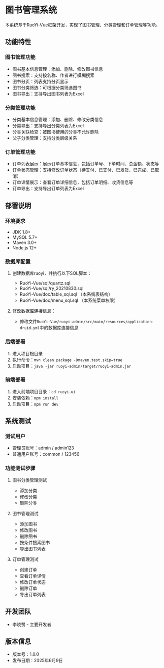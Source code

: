 # 图书管理系统

本系统基于RuoYi-Vue框架开发，实现了图书管理、分类管理和订单管理等功能。

## 功能特性

### 图书管理功能
- 图书基本信息管理：添加、删除、修改图书信息
- 图书搜索：支持按名称、作者进行模糊搜索
- 图书分页：列表支持分页显示
- 图书分类筛选：可根据分类筛选图书
- 图书导出：支持导出图书列表为Excel

### 分类管理功能
- 分类基本信息管理：添加、删除、修改分类信息
- 分类导出：支持导出分类列表为Excel
- 分类关联检查：被图书使用的分类不允许删除
- 父子分类管理：支持分类层级关系

### 订单管理功能
- 订单列表展示：展示订单基本信息，包括订单号、下单时间、总金额、状态等
- 订单状态管理：支持修改订单状态（待支付、已支付、已发货、已完成、已取消）
- 订单详情展示：查看订单详细信息，包括订单明细、收货信息等
- 订单导出：支持导出订单列表为Excel

## 部署说明

### 环境要求
- JDK 1.8+
- MySQL 5.7+
- Maven 3.0+
- Node.js 12+

### 数据库配置
1. 创建数据库ruoyi，并执行以下SQL脚本：
   - RuoYi-Vue/sql/quartz.sql
   - RuoYi-Vue/sql/ry_20210830.sql
   - RuoYi-Vue/doc/table_sql.sql （本系统表结构）
   - RuoYi-Vue/doc/menu_sql.sql （本系统菜单权限）

2. 修改数据库连接信息：
   - 修改文件`RuoYi-Vue/ruoyi-admin/src/main/resources/application-druid.yml`中的数据库连接信息

### 后端部署
1. 进入项目根目录
2. 执行命令：`mvn clean package -Dmaven.test.skip=true`
3. 启动项目：`java -jar ruoyi-admin/target/ruoyi-admin.jar`

### 前端部署
1. 进入前端项目目录：`cd ruoyi-ui`
2. 安装依赖：`npm install`
3. 启动项目：`npm run dev`

## 系统测试

### 测试用户
- 管理员账号：admin / admin123
- 普通用户账号：common / 123456

### 功能测试步骤
1. 图书分类管理测试
   - 添加分类
   - 修改分类
   - 删除分类

2. 图书管理测试
   - 添加图书
   - 修改图书
   - 删除图书
   - 按条件搜索图书
   - 导出图书列表

3. 订单管理测试
   - 创建订单
   - 查看订单详情
   - 修改订单状态
   - 删除订单
   - 导出订单列表

## 开发团队
- 李晓赞 - 主要开发者

## 版本信息
- 版本号：1.0.0
- 发布日期：2025年6月9日 